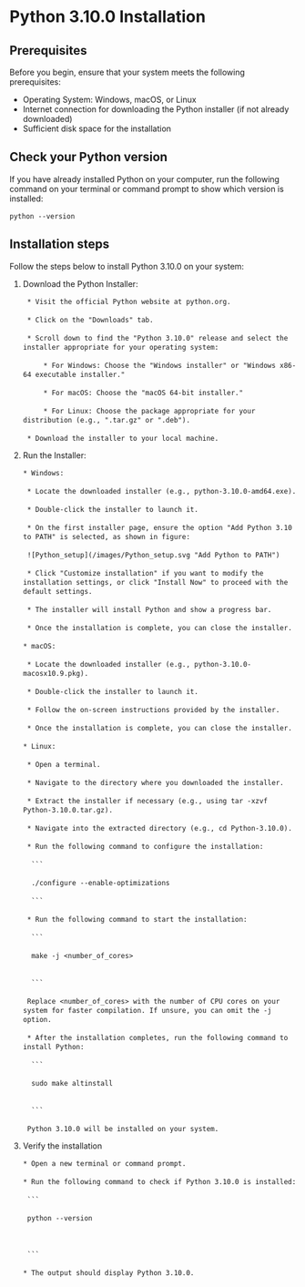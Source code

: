 # Python 3.10.0 Installation

## Prerequisites

Before you begin, ensure that your system meets the following prerequisites:

- Operating System: Windows, macOS, or Linux
- Internet connection for downloading the Python installer (if not already downloaded)
- Sufficient disk space for the installation

## Check your Python version

If you have already installed Python on your computer, run the following command on your terminal or command prompt to show which version is installed:

```
python --version

```

## Installation steps

Follow the steps below to install Python 3.10.0 on your system:

1. Download the Python Installer:

        * Visit the official Python website at python.org.
		
        * Click on the "Downloads" tab.
		
        * Scroll down to find the "Python 3.10.0" release and select the installer appropriate for your operating system:
		
            * For Windows: Choose the "Windows installer" or "Windows x86-64 executable installer."
			
            * For macOS: Choose the "macOS 64-bit installer."
			
            * For Linux: Choose the package appropriate for your distribution (e.g., ".tar.gz" or ".deb").
			
        * Download the installer to your local machine.
		
2.  Run the Installer:

        * Windows:
		
         * Locate the downloaded installer (e.g., python-3.10.0-amd64.exe).
		 
         * Double-click the installer to launch it.
		 
         * On the first installer page, ensure the option "Add Python 3.10 to PATH" is selected, as shown in figure:
		 
		 ![Python_setup](/images/Python_setup.svg "Add Python to PATH")
		 
         * Click "Customize installation" if you want to modify the installation settings, or click "Install Now" to proceed with the default settings.
		 
         * The installer will install Python and show a progress bar.
		 
         * Once the installation is complete, you can close the installer.

        * macOS:
		
         * Locate the downloaded installer (e.g., python-3.10.0-macosx10.9.pkg).
		 
         * Double-click the installer to launch it.
		 
         * Follow the on-screen instructions provided by the installer.
		 
         * Once the installation is complete, you can close the installer.

        * Linux:
		
         * Open a terminal.
		 
         * Navigate to the directory where you downloaded the installer.
		 
         * Extract the installer if necessary (e.g., using tar -xzvf Python-3.10.0.tar.gz).
		 
         * Navigate into the extracted directory (e.g., cd Python-3.10.0).
		 
         * Run the following command to configure the installation:
		  
		  ```
		  
          ./configure --enable-optimizations

          ```
		  
		 * Run the following command to start the installation: 
		  
		  ```
		  
          make -j <number_of_cores>


          ```
		  
		 Replace <number_of_cores> with the number of CPU cores on your system for faster compilation. If unsure, you can omit the -j option.
		  
		 * After the installation completes, run the following command to install Python:

          ```
		  
          sudo make altinstall


          ```
		  
         Python 3.10.0 will be installed on your system. 		  

3.	Verify the installation	 

        * Open a new terminal or command prompt.
		
        * Run the following command to check if Python 3.10.0 is installed:
		
		 ```
		  
         python --version



         ```
		
        * The output should display Python 3.10.0. 		
